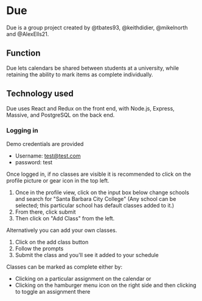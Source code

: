 # Due

Due is a group project created by @tbates93, @keithdidier, @mikelnorth and @AlexElls21.

## Function

Due lets calendars be shared between students at a university, while retaining the ability to mark items as complete individually.

## Technology used

Due uses React and Redux on the front end, with Node.js, Express, Massive, and PostgreSQL on the back end. 

### Logging in

Demo credentials are provided
- Username: test@test.com
- password: test

Once logged in, if no classes are visible it is recommended to click on the profile picture or gear icon in the top left.
1. Once in the profile view, click on the input box below change schools and search for "Santa Barbara City College" (Any school can be selected; this particular school has default classes added to it.)
2. From there, click submit
3. Then click on "Add Class" from the left.

Alternatively you can add your own classes.
1. Click on the add class button
2. Follow the prompts
3. Submit the class and you'll see it added to your schedule

Classes can be marked as complete either by:
- Clicking on a particular assignment on the calendar
or
- Clicking on the hamburger menu icon on the right side and then clicking to toggle an assignment there
